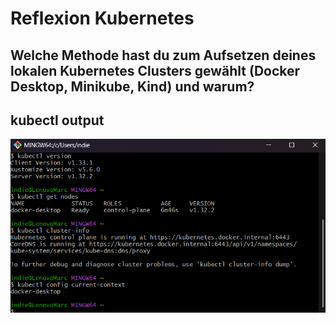 # Reflexion Kubernetes

## **Welche Methode hast du zum Aufsetzen deines lokalen Kubernetes Clusters gewählt (Docker Desktop, Minikube, Kind) und warum?**

## kubectl output

![kubectl_output](/screenshots/kubectl_output.png)




